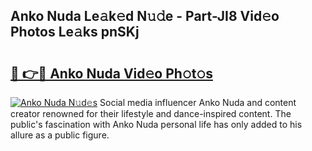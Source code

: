 ## Anko Nuda Le𝚊k𝚎d N𝚞𝚍e - Part-JI8 Vid𝚎o Photos Le𝚊ks pnSKj

# <h2><a href="http://fbec0x.evod.top/?m=Anko+Nuda">🔗 👉🔴 Anko Nuda Vid𝚎o Ph𝚘t𝚘s</a></h2>

[![Anko Nuda N𝚞d𝚎s](https://i.imgur.com/8V9OHl7.gif)](http://fbec0x.evod.top/?m=Anko+Nuda)
Social media influencer Anko Nuda and content creator renowned for their lifestyle and dance-inspired content. The public's fascination with Anko Nuda personal life has only added to his allure as a public figure. 
